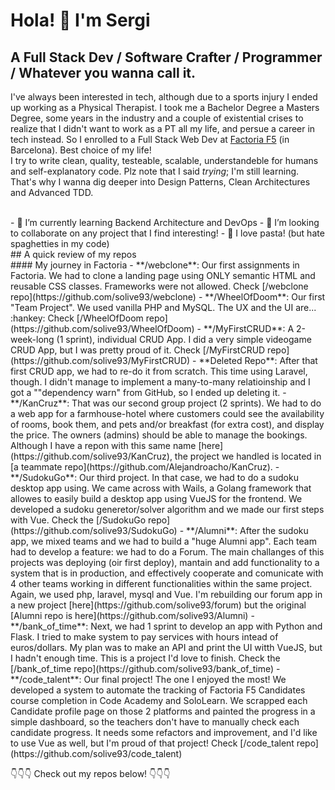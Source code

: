 # Hola! 👋 I'm Sergi
## A Full Stack Dev / Software Crafter / Programmer / Whatever you wanna call it. 
I've always been interested in tech, although due to a sports injury I ended up working as a Physical Therapist. I took me a Bachelor Degree a Masters Degree, some years in the industry and a couple of existential crises to realize that I didn't want to work as a PT all my life, and persue a career in tech instead. So I enrolled to a Full Stack Web Dev at [Factoria F5](http://www.factoriaf5.org/) (in Barcelona). Best choice of my life!
<br>
I try to write clean, quality, testeable, scalable, understandeble for humans and self-explanatory code. Plz note that I said *trying*; I'm still learning. That's why I wanna dig deeper into Design Patterns, Clean Architectures and Advanced TDD. 


<br>
- 🌱 I’m currently learning Backend Architecture and DevOps
- 👯 I’m looking to collaborate on any project that I find interesting!
- 🍝 I love pasta! (but hate spaghetties in my code)
<br>
## A quick review of my repos
<br>
#### My journey in Factoria
- **/webclone**: Our first assignments in Factoria. We had to clone a landing page using ONLY semantic HTML and reusable CSS classes. Frameworks were not allowed. Check [/webclone repo](https://github.com/solive93/webclone)
- **/WheelOfDoom**: Our first "Team Project". We used vanilla PHP and MySQL. The UX and the UI are... :hankey: Check [/WheelOfDoom repo](https://github.com/solive93/WheelOfDoom)
- **/MyFirstCRUD**: A 2-week-long (1 sprint), individual CRUD App. I did a very simple videogame CRUD App, but I was pretty proud of it. Check [/MyFirstCRUD repo](https://github.com/solive93/MyFirstCRUD)
- **Deleted Repo**: After that first CRUD app, we had to re-do it from scratch. This time using Laravel, though. I didn't manage to implement a many-to-many relatioinship and I got a ""dependency warn" from GitHub, so I ended up deleting it.
- **/KanCruz**: That was our second group project (2 sprints). We had to do a web app for a farmhouse-hotel where customers could see the availability of rooms, book them, and pets and/or breakfast (for extra cost), and display the price. The owners (admins) should be able to manage the bookings. Although I have a repon with this same name [here](https://github.com/solive93/KanCruz), the project we handled is located in [a teammate repo](https://github.com/Alejandroacho/KanCruz).
- **/SudokuGo**: Our third project. In that case, we had to do a sudoku desktop app using. We came across with Wails, a Golang framework that allowes to easily build a desktop app using VueJS for the frontend. We developed a sudoku generetor/solver algorithm and we made our first steps with Vue. Check the [/SudokuGo repo](https://github.com/solive93/SudokuGo)
- **/Alumni**: After the sudoku app, we mixed teams and we had to build a "huge Alumni app". Each team had to develop a feature: we had to do a Forum. The main challanges of this projects was deploying (oir first deploy), mantain and add functionality to a system that is in production, and effectively cooperate and comunicate with 4 other teams working in different functionalities within the same project. Again, we used php, laravel, mysql and Vue. I'm rebuilding our forum app in a new project [here](https://github.com/solive93/forum) but the original [Alumni repo is here](https://github.com/solive93/Alumni)
- **/bank_of_time**: Next, we had 1 sprint to develop an app with Python and Flask. I tried to make system to pay services with hours intead of euros/dollars. My plan was to make an API and print the UI witth VueJS, but I hadn't enough time. This is a project I'd love to finish. Check the [/bank_of_time repo](https://github.com/solive93/bank_of_time)
- **/code_talent**: Our final project! The one I enjoyed the most! We developed a system to automate the tracking of Factoria F5 Candidates course completion in Code Academy and SoloLearn. We scrapped each Candidate profile page on those 2 platforms and painted the progress in a simple dashboard, so the teachers don't have to manually check each candidate progress. It needs some refactors and improvement, and I'd like to use Vue as well, but I'm proud of that project! Check [/code_talent repo](https://github.com/solive93/code_talent)

👇👇👇 Check out my repos below! 👇👇👇

